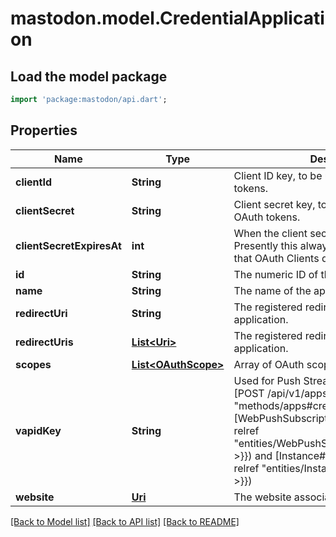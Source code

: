 # mastodon.model.CredentialApplication

## Load the model package
```dart
import 'package:mastodon/api.dart';
```

## Properties
Name | Type | Description | Notes
------------ | ------------- | ------------- | -------------
**clientId** | **String** | Client ID key, to be used for obtaining OAuth tokens. | 
**clientSecret** | **String** | Client secret key, to be used for obtaining OAuth tokens. | 
**clientSecretExpiresAt** | **int** | When the client secret key will expire. Presently this always returns `0` indicating that OAuth Clients do not expire. | 
**id** | **String** | The numeric ID of the application. | 
**name** | **String** | The name of the application. | 
**redirectUri** | **String** | The registered redirection URI(s) for the application. | 
**redirectUris** | [**List&lt;Uri&gt;**](Uri.md) | The registered redirection URI(s) for the application. | 
**scopes** | [**List&lt;OAuthScope&gt;**](OAuthScope.md) | Array of OAuth scopes | 
**vapidKey** | **String** | Used for Push Streaming API. Returned with [POST /api/v1/apps]({{< relref \"methods/apps#create\" >}}). Equivalent to [WebPushSubscription#server_key]({{< relref \"entities/WebPushSubscription#server_key\" >}}) and [Instance#vapid_public_key]({{< relref \"entities/Instance#vapid_public_key\" >}}) | 
**website** | [**Uri**](Uri.md) | The website associated with the application. | [optional] 

[[Back to Model list]](../README.md#documentation-for-models) [[Back to API list]](../README.md#documentation-for-api-endpoints) [[Back to README]](../README.md)


